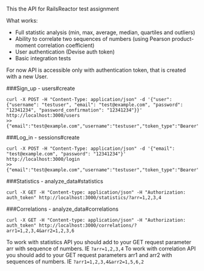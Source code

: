 This the API for RailsReactor test assignment

What works:
+ Full statistic analysis (min, max, average, median, quartiles and outliers)
+ Ability to correlate two sequences of numbers (using Pearson product-moment correlation coefficient)
+ User authentication (Devise auth token)
+ Basic integration tests

For now API is accessible only with authentication token, that is created with a new User.

###Sign_up - users#create
```
curl -X POST -H "Content-Type: application/json" -d '{"user": {"username": "testuser", "email": "test@example.com", "password": "12341234", "password_confirmation": "12341234"}}' http://localhost:3000/users
>> {"email":"test@example.com","username":"testuser","token_type":"Bearer","user_id":12,"access_token":"12:cccyXLZ7o_XpK6MxU_Bt"}
```

###Log_in - sessions#create
```
curl -X POST -H "Content-Type: application/json" -d '{"email": "test@example.com", "password": "12341234"}' http://localhost:3000/login
>> {"email":"test@example.com","username":"testuser","token_type":"Bearer","user_id":12,"access_token":"12:cccyXLZ7o_XpK6MxU_Bt"}
```

###Statistics - analyze_data#statistics
```
curl -X GET -H "Content-type: application/json" -H "Authorization: auth_token" http://localhost:3000/statistics/?arr=1,2,3,4
```

###Correlations - analyze_data#correlations
```
curl -X GET -H "Content-type: application/json" -H "Authorization: auth_token" http://localhost:3000/correlations/?arr1=1,2,3,4&arr2=1,2,3,6
```

To work with statistics API you should add to your GET request parameter arr with sequence of numbers. IE `?arr=1,2,3,4`
To work with correlation API you should add to your GET request parameters arr1 and arr2 with sequences of numbers. IE `?arr1=1,2,3,4&arr2=1,5,6,2`
